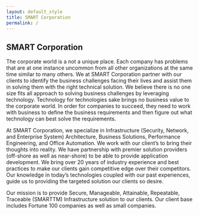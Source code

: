 ```yaml
---
layout: default_style
title: SMART Corporation
permalink: /
---
```


## SMART Corporation

The corporate world is a not a unique place.  Each company has problems that are at one instance uncommon from all other organizations at the same time similar to many others.  We at SMART Corporation partner with our clients to identify the business challenges facing their lives and assist them in solving them with the right technical solution.  We believe there is no one size fits all approach to solving business challenges by leveraging technology.  Technology for technologies sake brings no business value to the corporate world.  In order for companies to succeed, they need to work with business to define the business requirements and then figure out what technology can best solve the requirements.

At SMART Corporation, we specialize in Infrastructure (Security, Network, and Enterprise System) Architecture, Business Solutions, Performance Engineering, and Office Automation.  We work with our client’s to bring their thoughts into reality.  We have partnership with premier solution providers (off-shore as well as near-shore) to be able to provide application development.  We bring over 20 years of industry experience and best practices to make our clients gain competitive edge over their competitors.  Our knowledge in today’s technologies coupled with our past experiences, guide us to providing the targeted solution our clients so desire.

Our mission is to provide Secure, Manageable, Attainable, Repeatable, Traceable (SMARTTM) Infrastructure solution to our clients.  Our client base includes Fortune 100 companies as well as small companies.
